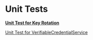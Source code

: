 # Unit Tests

[**Unit Test for Key Rotation**](Unit%20Test%20for%20Key%20Rotation%20c0da9f629e5c460f95c2e56a20fdcd90.md)

[Unit Test for VerifiableCredentialService](Unit%20Test%20for%20VerifiableCredentialService%20ee2dcd9e2c9e4d27b71e79fbf49ca28b.md)
